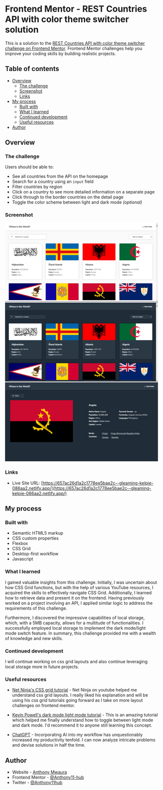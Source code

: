 # Frontend Mentor - REST Countries API with color theme switcher solution

This is a solution to the [REST Countries API with color theme switcher challenge on Frontend Mentor](https://www.frontendmentor.io/challenges/rest-countries-api-with-color-theme-switcher-5cacc469fec04111f7b848ca). Frontend Mentor challenges help you improve your coding skills by building realistic projects.

## Table of contents

- [Overview](#overview)
  - [The challenge](#the-challenge)
  - [Screenshot](#screenshot)
  - [Links](#links)
- [My process](#my-process)
  - [Built with](#built-with)
  - [What I learned](#what-i-learned)
  - [Continued development](#continued-development)
  - [Useful resources](#useful-resources)
- [Author](#author)

## Overview

### The challenge

Users should be able to:

- See all countries from the API on the homepage
- Search for a country using an `input` field
- Filter countries by region
- Click on a country to see more detailed information on a separate page
- Click through to the border countries on the detail page
- Toggle the color scheme between light and dark mode _(optional)_

### Screenshot

![](Screenshot.png)
![](Screenshot-1.png)
![](Screenshot-2.png)

### Links

- Live Site URL: [https://657ac26d1a2c1778ee5bae2c--gleaming-kelpie-086aa2.netlify.app/](https://657ac26d1a2c1778ee5bae2c--gleaming-kelpie-086aa2.netlify.app/)

## My process

### Built with

- Semantic HTML5 markup
- CSS custom properties
- Flexbox
- CSS Grid
- Desktop-first workflow
- Javascript

### What I learned

I gained valuable insights from this challenge. Initially, I was uncertain about how CSS Grid functions, but with the help of various YouTube resources, I acquired the skills to effectively navigate CSS Grid. Additionally, I learned how to retrieve data and present it on the frontend. Having previously worked on a project involving an API, I applied similar logic to address the requirements of this challenge.

Furthermore, I discovered the impressive capabilities of local storage, which, with a 5MB capacity, allows for a multitude of functionalities. I successfully employed local storage to implement the dark mode/light mode switch feature. In summary, this challenge provided me with a wealth of knowledge and new skills.

### Continued development

I will continue working on css grid layouts and also continue leveraging local storage more in future projects.

### Useful resources

- [Net Ninja's CSS grid tutorial](https://youtu.be/MDQG6LSS8l8?si=Jo2E581y0uIa9_yz) - Net Ninja on youtube helped me understand css grid layouts. I really liked his explanation and will be using his css grid tutorials going forward as I take on more layout challenges on frontend mentor.

- [Kevin Powell's dark mode light mode tutorial](https://youtu.be/wodWDIdV9BY?si=3_sm4cveXCkbJhno) - This is an amazing tutorial which helped me finally understand how to toggle between light mode and dark mode. I'd recommend it to anyone still learning this concept.

- [ChatGPT](https://chat.openai.com) - Incorporating AI into my workflow has unquestionably increased my productivity tenfold. I can now analyze intricate problems and devise solutions in half the time.

## Author

- Website - [Anthony Mwaura](https://github.com/Anthony11-hub)
- Frontend Mentor - [@Anthony11-hub](https://www.frontendmentor.io/profile/Anthony11-hub)
- Twitter - [@Anthony11hub](https://www.twitter.com/Anthony11hub)
